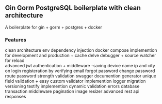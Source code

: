 ## Gin Gorm PostgreSQL boilerplate with clean architecture 
A boilerplate for gin + gorm + postgres + docker 

### Features
clean architecture
env
dependency injection
docker compose implemention for development and production + cache
delve debugger + source watcher for reload   
advanced jwt authentication + middleware
-saving device name ip and city on login
registeration by verifying email
forgot password
change password route 
password strength validation
swagger documention generator
unique field validation + easy custom validator implemention
logger
migration versioning 
testify implemention
dynamic validation errors
database transaction middleware
pagination
image resizer 
advanced rest api responses